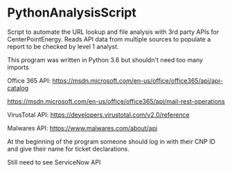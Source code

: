 # PythonAnalysisScript
Script to automate the URL lookup and file analysis with 3rd party APIs for CenterPointEnergy. Reads API data from multiple sources to populate a report to be checked by level 1 analyst.

This program was written in Python 3.6 but shouldn't need too many imports

Office 365 API: https://msdn.microsoft.com/en-us/office/office365/api/api-catalog

https://msdn.microsoft.com/en-us/office/office365/api/mail-rest-operations

VirusTotal API: https://developers.virustotal.com/v2.0/reference

Malwares API: https://www.malwares.com/about/api



At the beginning of the program someone should log in with their CNP ID and give their name for ticket declarations.

Still need to see ServiceNow API
